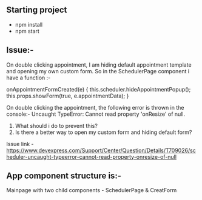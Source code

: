 ## Starting project
- npm install
- npm start



## Issue:-
On double clicking appointment, I am hiding default appointment template and opening my own custom form.
So in the SchedulerPage component i have a function :-

onAppointmentFormCreated(e) {
        this.scheduler.hideAppointmentPopup();
        this.props.showForm(true, e.appointmentData); 
}

On double clicking the appointment, the following error is thrown in the console:- Uncaught TypeError: Cannot read property 'onResize' of null.
1. What should i do to prevent this?
2. Is there a better way to open my custom form and hiding default form?

Issue link - https://www.devexpress.com/Support/Center/Question/Details/T709026/scheduler-uncaught-typeerror-cannot-read-property-onresize-of-null



## App component structure is:-
Mainpage with two child components - SchedulerPage & CreatForm